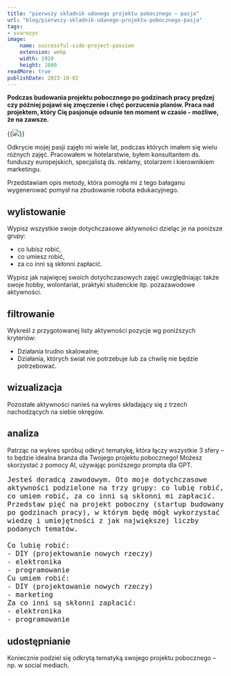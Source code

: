 ```yaml
---
title: "pierwszy składnik udanego projektu pobocznego – pasja"
url: "blog/pierwszy-skladnik-udanego-projektu-pobocznego-pasja"
tags:
- svarozyc
image:
    name: successful-side-project-passion
    extension: webp
    width: 1920
    height: 1080
readMore: true
publishDate: 2023-10-02
---
```

**Podczas budowania projektu pobocznego po godzinach pracy prędzej czy później pojawi się zmęczenie i chęć porzucenia planów. Praca nad projektem, który Cię pasjonuje odsunie ten moment w czasie - możliwe, że na zawsze.**
<!--more-->
{{<image src="successful-side-project-passion.webp" caption="Pierwszy składnik udanego projektu pobocznego – pasja" displayCaption="false">}}

Odkrycie mojej pasji zajęło mi wiele lat, podczas których imałem się wielu różnych zajęć. Pracowałem w hotelarstwie, byłem konsultantem ds. funduszy europejskich, specjalistą ds. reklamy, stolarzem i kierownikiem marketingu.

Przedstawiam opis metody, która pomogła mi z tego bałaganu wygenerować pomysł na zbudowanie robota edukacyjnego.

## wylistowanie

Wypisz wszystkie swoje dotychczasowe aktywności dzieląc je na poniższe grupy:
- co lubisz robić,
- co umiesz robić,
- za co inni są skłonni zapłacić.

Wypisz jak najwięcej swoich dotychczasowych zajęć uwzględniając także swoje hobby, wolontariat, praktyki studenckie itp. pozazawodowe aktywności.

## filtrowanie

Wykreśl z przygotowanej listy aktywności pozycje wg poniższych kryteriów:
- Działania trudno skalowalne;
- Działania, których świat nie potrzebuje lub za chwilę nie będzie potrzebować.

## wizualizacja

Pozostałe aktywności nanieś na wykres składający się z trzech nachodzących na siebie okręgów.

## analiza

Patrząc na wykres spróbuj odkryć tematykę, która łączy wszystkie 3 sfery – to będzie idealna branża dla Twojego projektu pobocznego! Możesz skorzystać z pomocy AI, używając poniższego prompta dla GPT.

<pre style="white-space: pre-wrap; font-size: 1rem;">
Jesteś doradcą zawodowym. Oto moje dotychczasowe aktywności podzielone na trzy grupy: co lubię robić, co umiem robić, za co inni są skłonni mi zapłacić. Przedstaw pięć na projekt poboczny (startup budowany po godzinach pracy), w którym będę mógł wykorzystać wiedzę i umiejętności z jak największej liczby podanych tematów.

Co lubię robić:
- DIY (projektowanie nowych rzeczy)
- elektronika
- programowanie
Cu umiem robić:
- DIY (projektowanie nowych rzeczy)
- marketing
Za co inni są skłonni zapłacić:
- elektronika
- programowanie
</pre>

## udostępnianie

Koniecznie podziel się odkrytą tematyką swojego projektu pobocznego – np. w social mediach.